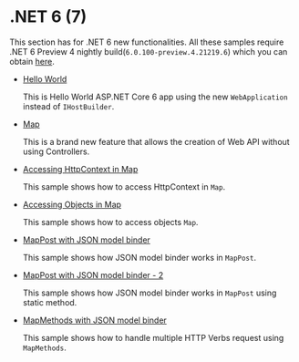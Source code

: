 # .NET 6 (7)

This section has for .NET 6 new functionalities. All these samples require .NET 6 Preview 4 nightly build(`6.0.100-preview.4.21219.6`) which you can obtain [here](https://github.com/dotnet/installer).

* [Hello World](hello-world)
  
  This is Hello World ASP.NET Core 6 app using the new `WebApplication` instead of `IHostBuilder`.

* [Map](map)

  This is a brand new feature that allows the creation of Web API without using Controllers.
  
* [Accessing HttpContext in Map](map-2)

  This sample shows how to access HttpContext in `Map`.

* [Accessing Objects in Map](map-3)

  This sample shows how to access objects `Map`.

* [MapPost with JSON model binder](map-post)

  This sample shows how JSON model binder works in `MapPost`.

* [MapPost with JSON model binder - 2](map-post-2)

  This sample shows how JSON model binder works in `MapPost` using static method.

* [MapMethods with JSON model binder](map-methods)

  This sample shows how to handle multiple HTTP Verbs request using `MapMethods`.